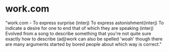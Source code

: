 # work.com

"work.com - To express surprise (interj) To express astonishment(interj) To indicate a desire for one to end that of
which they are speaking (interj) Evolved from a song to describe something that you're not quite sure exactly how to
describe (adj)work can also be spelled 'woah' though there are many arguments started by bored people about which way is
correct."
